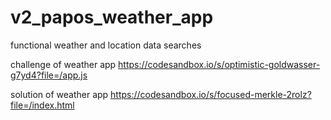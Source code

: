 # v2_papos_weather_app
 functional weather and location data searches
 
 challenge of weather app
 https://codesandbox.io/s/optimistic-goldwasser-g7yd4?file=/app.js
 
solution of weather app
https://codesandbox.io/s/focused-merkle-2rolz?file=/index.html
